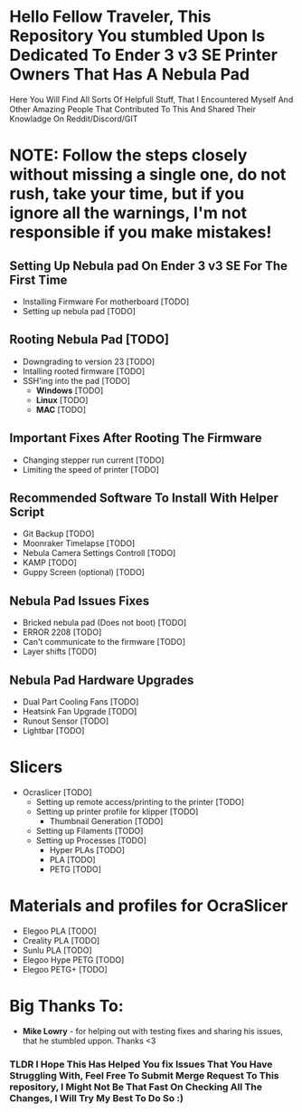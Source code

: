 # Hello Fellow Traveler, This Repository You stumbled Upon Is Dedicated To Ender 3 v3 SE Printer Owners That Has A Nebula Pad

Here You Will Find All Sorts Of Helpfull Stuff, That I Encountered Myself And Other Amazing People That Contributed To This And Shared Their Knowladge On Reddit/Discord/GIT

# **NOTE: Follow the steps closely without missing a single one, do not rush, take your time, but if you ignore all the warnings, I'm not responsible if you make mistakes!**

## Setting Up **Nebula pad** On **Ender 3 v3 SE** For The First Time
- Installing Firmware For motherboard [TODO]
- Setting up nebula pad [TODO]

## Rooting Nebula Pad [TODO]

- Downgrading to version 23 [TODO]
- Intalling rooted firmware [TODO]
- SSH'ing into the pad [TODO]
    - **Windows** [TODO]
    - **Linux** [TODO]
    - **MAC** [TODO]
## Important Fixes After Rooting The Firmware
- Changing stepper run current [TODO]
- Limiting the speed of printer [TODO]

## Recommended Software To Install With Helper Script
- Git Backup [TODO]
- Moonraker Timelapse [TODO]
- Nebula Camera Settings Controll [TODO]
- KAMP [TODO]
- Guppy Screen (optional) [TODO]

## Nebula Pad Issues Fixes
- Bricked nebula pad (Does not boot) [TODO]
- ERROR 2208 [TODO]
- Can't communicate to the firmware [TODO]
- Layer shifts [TODO]

## Nebula Pad Hardware Upgrades
- Dual Part Cooling Fans [TODO]
- Heatsink Fan Upgrade [TODO]
- Runout Sensor [TODO]
- Lightbar [TODO]

# Slicers
- Ocraslicer [TODO]
    - Setting up remote access/printing to the printer [TODO]
    - Setting up printer profile for klipper [TODO]
        - Thumbnail Generation [TODO]
    - Setting up Filaments [TODO]
    - Setting up Processes [TODO]
        - Hyper PLAs [TODO]
        - PLA [TODO]
        - PETG [TODO]

# Materials and profiles for OcraSlicer
- Elegoo PLA [TODO]
- Creality PLA [TODO]
- Sunlu PLA [TODO]
- Elegoo Hype PETG [TODO]
- Elegoo PETG+ [TODO]

# Big Thanks To:
- **Mike Lowry** - for helping out with testing fixes and sharing his issues, that he stumbled uppon. Thanks <3

### TLDR I Hope This Has Helped You fix Issues That You Have Struggling With, Feel Free To Submit Merge Request To This repository, I Might Not Be That Fast On Checking All The Changes, I Will Try My Best To Do So :)